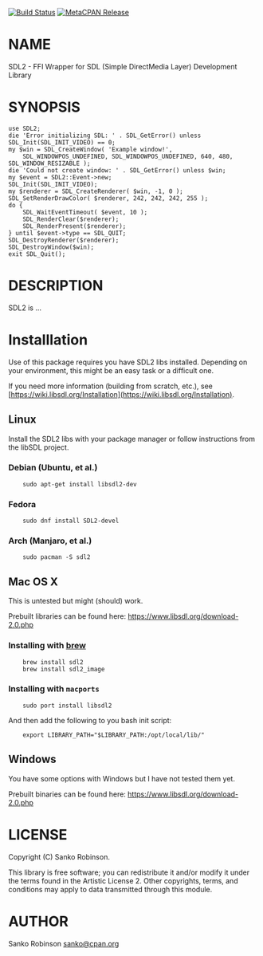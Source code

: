 [![Build Status](https://travis-ci.com/sanko/SDL2.pm.svg?branch=master)](https://travis-ci.com/sanko/SDL2.pm) [![MetaCPAN Release](https://badge.fury.io/pl/SDL2.svg)](https://metacpan.org/release/SDL2)
# NAME

SDL2 - FFI Wrapper for SDL (Simple DirectMedia Layer) Development Library

# SYNOPSIS

    use SDL2;
    die 'Error initializing SDL: ' . SDL_GetError() unless SDL_Init(SDL_INIT_VIDEO) == 0;
    my $win = SDL_CreateWindow( 'Example window!',
        SDL_WINDOWPOS_UNDEFINED, SDL_WINDOWPOS_UNDEFINED, 640, 480, SDL_WINDOW_RESIZABLE );
    die 'Could not create window: ' . SDL_GetError() unless $win;
    my $event = SDL2::Event->new;
    SDL_Init(SDL_INIT_VIDEO);
    my $renderer = SDL_CreateRenderer( $win, -1, 0 );
    SDL_SetRenderDrawColor( $renderer, 242, 242, 242, 255 );
    do {
        SDL_WaitEventTimeout( $event, 10 );
        SDL_RenderClear($renderer);
        SDL_RenderPresent($renderer);
    } until $event->type == SDL_QUIT;
    SDL_DestroyRenderer($renderer);
    SDL_DestroyWindow($win);
    exit SDL_Quit();

# DESCRIPTION

SDL2 is ...

# Installlation

Use of this package requires you have SDL2 libs installed. Depending on your
environment, this might be an easy task or a difficult one.

If you need more information (building from scratch, etc.), see
[https://wiki.libsdl.org/Installation](https://wiki.libsdl.org/Installation).

## Linux

Install the SDL2 libs with your package manager or follow instructions from the
libSDL project.

### Debian (Ubuntu, et al.)

        sudo apt-get install libsdl2-dev

### Fedora

        sudo dnf install SDL2-devel

### Arch (Manjaro, et al.)

        sudo pacman -S sdl2

## Mac OS X

This is untested but might (should) work.

Prebuilt libraries can be found here: https://www.libsdl.org/download-2.0.php

### Installing with [brew](https://brew.sh/)

        brew install sdl2
        brew install sdl2_image

### Installing with `macports`

        sudo port install libsdl2

And then add the following to you bash init script:

        export LIBRARY_PATH="$LIBRARY_PATH:/opt/local/lib/"

## Windows

You have some options with Windows but I have not tested them yet.

Prebuilt binaries can be found here: https://www.libsdl.org/download-2.0.php

# LICENSE

Copyright (C) Sanko Robinson.

This library is free software; you can redistribute it and/or modify it under
the terms found in the Artistic License 2. Other copyrights, terms, and
conditions may apply to data transmitted through this module.

# AUTHOR

Sanko Robinson <sanko@cpan.org>
